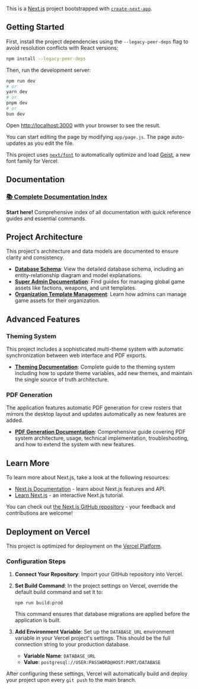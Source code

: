 This is a [Next.js](https://nextjs.org) project bootstrapped with [`create-next-app`](https://nextjs.org/docs/app/api-reference/cli/create-next-app).

## Getting Started

First, install the project dependencies using the `--legacy-peer-deps` flag to avoid resolution conflicts with React versions:

```bash
npm install --legacy-peer-deps
```

Then, run the development server:

```bash
npm run dev
# or
yarn dev
# or
pnpm dev
# or
bun dev
```

Open [http://localhost:3000](http://localhost:3000) with your browser to see the result.

You can start editing the page by modifying `app/page.js`. The page auto-updates as you edit the file.

This project uses [`next/font`](https://nextjs.org/docs/app/building-your-application/optimizing/fonts) to automatically optimize and load [Geist](https://vercel.com/font), a new font family for Vercel.

## Documentation

### [📚 Complete Documentation Index](./docs/README.md)
**Start here!** Comprehensive index of all documentation with quick reference guides and essential commands.

## Project Architecture

This project's architecture and data models are documented to ensure clarity and consistency.

- **[Database Schema](./docs/schema.md)**: View the detailed database schema, including an entity-relationship diagram and model explanations.
- **[Super Admin Documentation](./docs/superadmin/README.md)**: Find guides for managing global game assets like factions, weapons, and unit templates.
- **[Organization Template Management](./docs/organization-template-management.md)**: Learn how admins can manage game assets for their organization.

## Advanced Features

### Theming System
This project includes a sophisticated multi-theme system with automatic synchronization between web interface and PDF exports.

- **[Theming Documentation](./docs/theming.md)**: Complete guide to the theming system including how to update theme variables, add new themes, and maintain the single source of truth architecture.

### PDF Generation
The application features automatic PDF generation for crew rosters that mirrors the desktop layout and updates automatically as new features are added.

- **[PDF Generation Documentation](./docs/pdf-generation.md)**: Comprehensive guide covering PDF system architecture, usage, technical implementation, troubleshooting, and how to extend the system with new features.

## Learn More

To learn more about Next.js, take a look at the following resources:

- [Next.js Documentation](https://nextjs.org/docs) - learn about Next.js features and API.
- [Learn Next.js](https://nextjs.org/learn) - an interactive Next.js tutorial.

You can check out [the Next.js GitHub repository](https://github.com/vercel/next.js) - your feedback and contributions are welcome!

## Deployment on Vercel

This project is optimized for deployment on the [Vercel Platform](https://vercel.com/new).

### Configuration Steps

1.  **Connect Your Repository**: Import your GitHub repository into Vercel.

2.  **Set Build Command**: In the project settings on Vercel, override the default build command and set it to:

    ```
    npm run build:prod
    ```

    This command ensures that database migrations are applied before the application is built.

3.  **Add Environment Variable**: Set up the `DATABASE_URL` environment variable in your Vercel project's settings. This should be the full connection string to your production database.
    - **Variable Name**: `DATABASE_URL`
    - **Value**: `postgresql://USER:PASSWORD@HOST:PORT/DATABASE`

After configuring these settings, Vercel will automatically build and deploy your project upon every `git push` to the main branch.
